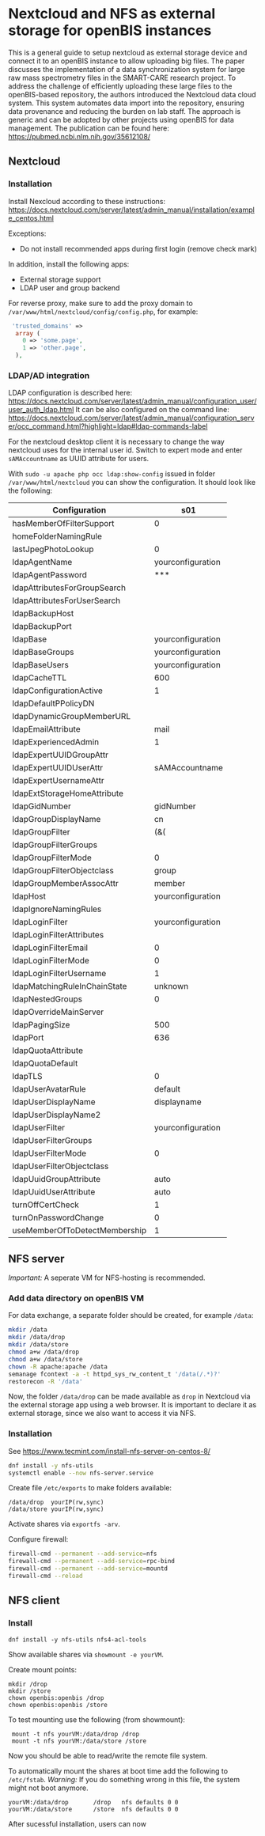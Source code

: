 # Nextcloud and NFS as external storage for openBIS instances
This is a general guide to setup nextcloud as external storage device and connect it to an openBIS instance to allow uploading big files.
The paper discusses the implementation of a data synchronization system for large raw mass spectrometry files in the SMART-CARE research project. To address the challenge of efficiently uploading these large files to the openBIS-based repository, the authors introduced the Nextcloud data cloud system. This system automates data import into the repository, ensuring data provenance and reducing the burden on lab staff. The approach is generic and can be adopted by other projects using openBIS for data management.
The publication can be found here: https://pubmed.ncbi.nlm.nih.gov/35612108/


## Nextcloud
### Installation
Install Nexcloud according to these instructions: https://docs.nextcloud.com/server/latest/admin_manual/installation/example_centos.html

Exceptions:
* Do not install recommended apps during first login (remove check mark)

In addition, install the following apps:
* External storage support 
* LDAP user and group backend 

For reverse proxy, make sure to add the proxy domain to `/var/www/html/nextcloud/config/config.php`, for example:

```php
 'trusted_domains' =>
  array (
    0 => 'some.page',
    1 => 'other.page',
  ),
```

### LDAP/AD integration
LDAP configuration is described here: https://docs.nextcloud.com/server/latest/admin_manual/configuration_user/user_auth_ldap.html
It can be also configured on the command line: https://docs.nextcloud.com/server/latest/admin_manual/configuration_server/occ_command.html?highlight=ldap#ldap-commands-label


For the nextcloud desktop client it is necessary to change the way nextcloud uses for the internal user id. Switch to expert mode and enter `sAMAccountname` as UUID attribute for users.

With `sudo -u apache php occ ldap:show-config` issued in folder `/var/www/html/nextcloud` you can show the configuration. It should look like the following:


| Configuration                 | s01                                                                                                                                                          |
|-------------------------------|------------------------------------------------------|
| hasMemberOfFilterSupport      | 0                                                                                                                                                            |
| homeFolderNamingRule          |                                                                                                                                                              |
| lastJpegPhotoLookup           | 0                                                                                                                                                            |
| ldapAgentName                 | yourconfiguration                                                                                                                                            |
| ldapAgentPassword             | ***                                                                                                                                                          |
| ldapAttributesForGroupSearch  |                                                                                                                                                              |
| ldapAttributesForUserSearch   |                                                                                                                                                              |
| ldapBackupHost                |                                                                                                                                                              |
| ldapBackupPort                |                                                                                                                                                              |
| ldapBase                      |  yourconfiguration                                                                                                                                           |
| ldapBaseGroups                |  yourconfiguration                                                                                                                                           |
| ldapBaseUsers                 |  yourconfiguration                                                                                                                                           |
| ldapCacheTTL                  | 600                                                                                                                                                          |
| ldapConfigurationActive       | 1                                                                                                                                                            |
| ldapDefaultPPolicyDN          |                                                                                                                                                              |
| ldapDynamicGroupMemberURL     |                                                                                                                                                              |
| ldapEmailAttribute            | mail                                                                                                                                                         |
| ldapExperiencedAdmin          | 1                                                                                                                                                            |
| ldapExpertUUIDGroupAttr       |                                                                                                                                                              |
| ldapExpertUUIDUserAttr        | sAMAccountname                                                                                                                                               |
| ldapExpertUsernameAttr        |                                                                                                                                                              |
| ldapExtStorageHomeAttribute   |                                                                                                                                                              |
| ldapGidNumber                 | gidNumber                                                                                                                                                    |
| ldapGroupDisplayName          | cn                                                                                                                                                           |
| ldapGroupFilter               |  (&(|(objectclass=group)))                                                                                                                                   |
| ldapGroupFilterGroups         |                                                                                                                                                              |
| ldapGroupFilterMode           | 0                                                                                                                                                            |
| ldapGroupFilterObjectclass    | group                                                                                                                                                        |
| ldapGroupMemberAssocAttr      | member                                                                                                                                                       |
| ldapHost                      |  yourconfiguration                                                                                                                                           |
| ldapIgnoreNamingRules         |                                                                                                                                                              |
| ldapLoginFilter               |  yourconfiguration                                                                                                                                           |
| ldapLoginFilterAttributes     |                                                                                                                                                              |
| ldapLoginFilterEmail          | 0                                                                                                                                                            |
| ldapLoginFilterMode           | 0                                                                                                                                                            |
| ldapLoginFilterUsername       | 1                                                                                                                                                            |
| ldapMatchingRuleInChainState  | unknown                                                                                                                                                      |
| ldapNestedGroups              | 0                                                                                                                                                            |
| ldapOverrideMainServer        |                                                                                                                                                              |
| ldapPagingSize                | 500                                                                                                                                                          |
| ldapPort                      | 636                                                                                                                                                          |
| ldapQuotaAttribute            |                                                                                                                                                              |
| ldapQuotaDefault              |                                                                                                                                                              |
| ldapTLS                       | 0                                                                                                                                                            |
| ldapUserAvatarRule            | default                                                                                                                                                      |
| ldapUserDisplayName           | displayname                                                                                                                                                  |
| ldapUserDisplayName2          |                                                                                                                                                              |
| ldapUserFilter                |  yourconfiguration                                                                                                                                           |
| ldapUserFilterGroups          |                                                                                                                                                              |
| ldapUserFilterMode            | 0                                                                                                                                                            |
| ldapUserFilterObjectclass     |                                                                                                                                                              |
| ldapUuidGroupAttribute        | auto                                                                                                                                                         |
| ldapUuidUserAttribute         | auto                                                                                                                                                         |
| turnOffCertCheck              | 1                                                                                                                                                            |
| turnOnPasswordChange          | 0                                                                                                                                                            |
| useMemberOfToDetectMembership | 1                                                                                                                                                            |


## NFS server

*Important:* A seperate VM for NFS-hosting is recommended.

### Add data directory on openBIS VM 
For data exchange, a separate folder should be created, for example `/data`:
```bash
mkdir /data
mkdir /data/drop
mkdir /data/store
chmod a+w /data/drop
chmod a+w /data/store
chown -R apache:apache /data
semanage fcontext -a -t httpd_sys_rw_content_t '/data(/.*)?'
restorecon -R '/data'
```

Now, the folder `/data/drop` can be made available as `drop` in Nextcloud via the external storage app using a web browser. It is important to declare it as external storage, since we also want to access it via NFS.


### Installation
See https://www.tecmint.com/install-nfs-server-on-centos-8/

```bash
dnf install -y nfs-utils
systemctl enable --now nfs-server.service
```

Create file `/etc/exports` to make folders available:

```
/data/drop  yourIP(rw,sync)
/data/store yourIP(rw,sync)
```

Activate shares via `exportfs -arv`.

Configure firewall:

```bash
firewall-cmd --permanent --add-service=nfs
firewall-cmd --permanent --add-service=rpc-bind
firewall-cmd --permanent --add-service=mountd
firewall-cmd --reload
```


## NFS client
### Install
```dnf install -y nfs-utils nfs4-acl-tools```

Show available shares via `showmount -e yourVM`.

Create mount points:

```
mkdir /drop
mkdir /store
chown openbis:openbis /drop
chown openbis:openbis /store
```

To test mounting use the following (from showmount):
```
 mount -t nfs yourVM:/data/drop /drop
 mount -t nfs yourVM:/data/store /store
```

Now you should be able to read/write the remote file system.

To automatically mount the shares at boot time add the following to `/etc/fstab`. *Warning:* If you do something wrong in this file, the system might not boot anymore.

```
yourVM:/data/drop       /drop   nfs defaults 0 0
yourVM:/data/store      /store  nfs defaults 0 0
```

After sucessful installation, users can now 






